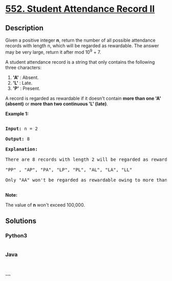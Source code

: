 # [552. Student Attendance Record II](https://leetcode.com/problems/student-attendance-record-ii)

## Description
<p>Given a positive integer <b>n</b>, return the number of all possible attendance records with length n, which will be regarded as rewardable. The answer may be very large, return it after mod 10<sup>9</sup> + 7.</p>



<p>A student attendance record is a string that only contains the following three characters:</p>



<p>

<ol>

<li><b>'A'</b> : Absent. </li>

<li><b>'L'</b> : Late.</li>

<li> <b>'P'</b> : Present. </li>

</ol>

</p>



<p>

A record is regarded as rewardable if it doesn't contain <b>more than one 'A' (absent)</b> or <b>more than two continuous 'L' (late)</b>.</p>



<p><b>Example 1:</b><br />

<pre>

<b>Input:</b> n = 2

<b>Output:</b> 8 

<b>Explanation:</b>

There are 8 records with length 2 will be regarded as rewardable:

"PP" , "AP", "PA", "LP", "PL", "AL", "LA", "LL"

Only "AA" won't be regarded as rewardable owing to more than one absent times. 

</pre>

</p>



<p><b>Note:</b>

The value of <b>n</b> won't exceed 100,000.

</p>








## Solutions


<!-- tabs:start -->

### **Python3**

```python

```

### **Java**

```java

```

### **...**
```

```

<!-- tabs:end -->